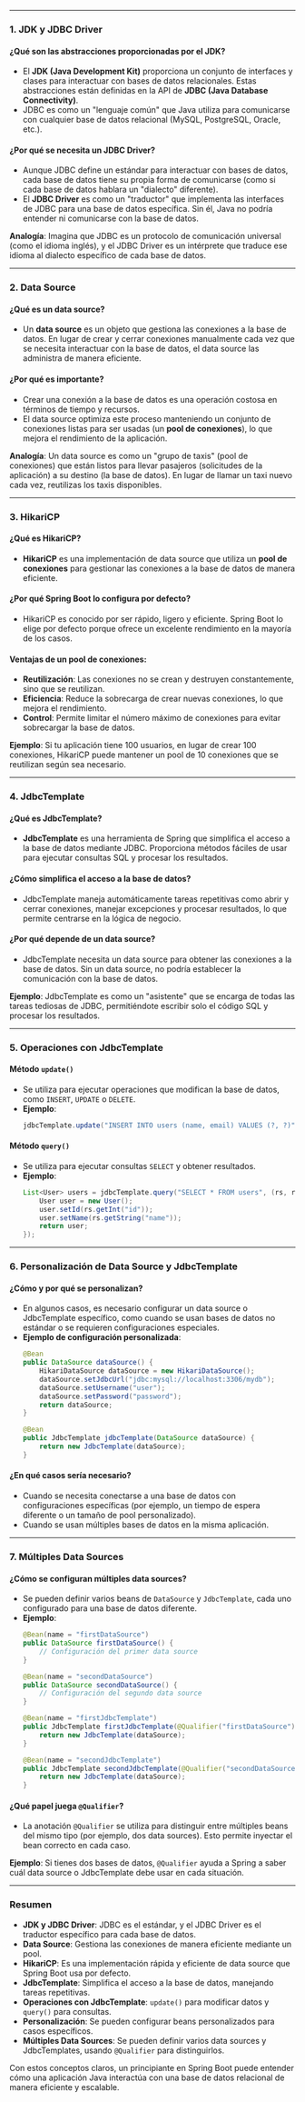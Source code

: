 
---

### **1. JDK y JDBC Driver**

#### **¿Qué son las abstracciones proporcionadas por el JDK?**
- El **JDK (Java Development Kit)** proporciona un conjunto de interfaces y clases para interactuar con bases de datos relacionales. Estas abstracciones están definidas en la API de **JDBC (Java Database Connectivity)**.
- JDBC es como un "lenguaje común" que Java utiliza para comunicarse con cualquier base de datos relacional (MySQL, PostgreSQL, Oracle, etc.).

#### **¿Por qué se necesita un JDBC Driver?**
- Aunque JDBC define un estándar para interactuar con bases de datos, cada base de datos tiene su propia forma de comunicarse (como si cada base de datos hablara un "dialecto" diferente).
- El **JDBC Driver** es como un "traductor" que implementa las interfaces de JDBC para una base de datos específica. Sin él, Java no podría entender ni comunicarse con la base de datos.

**Analogía**: Imagina que JDBC es un protocolo de comunicación universal (como el idioma inglés), y el JDBC Driver es un intérprete que traduce ese idioma al dialecto específico de cada base de datos.

---

### **2. Data Source**

#### **¿Qué es un data source?**
- Un **data source** es un objeto que gestiona las conexiones a la base de datos. En lugar de crear y cerrar conexiones manualmente cada vez que se necesita interactuar con la base de datos, el data source las administra de manera eficiente.

#### **¿Por qué es importante?**
- Crear una conexión a la base de datos es una operación costosa en términos de tiempo y recursos.
- El data source optimiza este proceso manteniendo un conjunto de conexiones listas para ser usadas (un **pool de conexiones**), lo que mejora el rendimiento de la aplicación.

**Analogía**: Un data source es como un "grupo de taxis" (pool de conexiones) que están listos para llevar pasajeros (solicitudes de la aplicación) a su destino (la base de datos). En lugar de llamar un taxi nuevo cada vez, reutilizas los taxis disponibles.

---

### **3. HikariCP**

#### **¿Qué es HikariCP?**
- **HikariCP** es una implementación de data source que utiliza un **pool de conexiones** para gestionar las conexiones a la base de datos de manera eficiente.

#### **¿Por qué Spring Boot lo configura por defecto?**
- HikariCP es conocido por ser rápido, ligero y eficiente. Spring Boot lo elige por defecto porque ofrece un excelente rendimiento en la mayoría de los casos.

#### **Ventajas de un pool de conexiones**:
- **Reutilización**: Las conexiones no se crean y destruyen constantemente, sino que se reutilizan.
- **Eficiencia**: Reduce la sobrecarga de crear nuevas conexiones, lo que mejora el rendimiento.
- **Control**: Permite limitar el número máximo de conexiones para evitar sobrecargar la base de datos.

**Ejemplo**: Si tu aplicación tiene 100 usuarios, en lugar de crear 100 conexiones, HikariCP puede mantener un pool de 10 conexiones que se reutilizan según sea necesario.

---

### **4. JdbcTemplate**

#### **¿Qué es JdbcTemplate?**
- **JdbcTemplate** es una herramienta de Spring que simplifica el acceso a la base de datos mediante JDBC. Proporciona métodos fáciles de usar para ejecutar consultas SQL y procesar los resultados.

#### **¿Cómo simplifica el acceso a la base de datos?**
- JdbcTemplate maneja automáticamente tareas repetitivas como abrir y cerrar conexiones, manejar excepciones y procesar resultados, lo que permite centrarse en la lógica de negocio.

#### **¿Por qué depende de un data source?**
- JdbcTemplate necesita un data source para obtener las conexiones a la base de datos. Sin un data source, no podría establecer la comunicación con la base de datos.

**Ejemplo**: JdbcTemplate es como un "asistente" que se encarga de todas las tareas tediosas de JDBC, permitiéndote escribir solo el código SQL y procesar los resultados.

---

### **5. Operaciones con JdbcTemplate**

#### **Método `update()`**
- Se utiliza para ejecutar operaciones que modifican la base de datos, como `INSERT`, `UPDATE` o `DELETE`.
- **Ejemplo**:
  ```java
  jdbcTemplate.update("INSERT INTO users (name, email) VALUES (?, ?)", "Juan", "juan@example.com");
  ```

#### **Método `query()`**
- Se utiliza para ejecutar consultas `SELECT` y obtener resultados.
- **Ejemplo**:
  ```java
  List<User> users = jdbcTemplate.query("SELECT * FROM users", (rs, rowNum) -> {
      User user = new User();
      user.setId(rs.getInt("id"));
      user.setName(rs.getString("name"));
      return user;
  });
  ```

---

### **6. Personalización de Data Source y JdbcTemplate**

#### **¿Cómo y por qué se personalizan?**
- En algunos casos, es necesario configurar un data source o JdbcTemplate específico, como cuando se usan bases de datos no estándar o se requieren configuraciones especiales.
- **Ejemplo de configuración personalizada**:
  ```java
  @Bean
  public DataSource dataSource() {
      HikariDataSource dataSource = new HikariDataSource();
      dataSource.setJdbcUrl("jdbc:mysql://localhost:3306/mydb");
      dataSource.setUsername("user");
      dataSource.setPassword("password");
      return dataSource;
  }

  @Bean
  public JdbcTemplate jdbcTemplate(DataSource dataSource) {
      return new JdbcTemplate(dataSource);
  }
  ```

#### **¿En qué casos sería necesario?**
- Cuando se necesita conectarse a una base de datos con configuraciones específicas (por ejemplo, un tiempo de espera diferente o un tamaño de pool personalizado).
- Cuando se usan múltiples bases de datos en la misma aplicación.

---

### **7. Múltiples Data Sources**

#### **¿Cómo se configuran múltiples data sources?**
- Se pueden definir varios beans de `DataSource` y `JdbcTemplate`, cada uno configurado para una base de datos diferente.
- **Ejemplo**:
  ```java
  @Bean(name = "firstDataSource")
  public DataSource firstDataSource() {
      // Configuración del primer data source
  }

  @Bean(name = "secondDataSource")
  public DataSource secondDataSource() {
      // Configuración del segundo data source
  }

  @Bean(name = "firstJdbcTemplate")
  public JdbcTemplate firstJdbcTemplate(@Qualifier("firstDataSource") DataSource dataSource) {
      return new JdbcTemplate(dataSource);
  }

  @Bean(name = "secondJdbcTemplate")
  public JdbcTemplate secondJdbcTemplate(@Qualifier("secondDataSource") DataSource dataSource) {
      return new JdbcTemplate(dataSource);
  }
  ```

#### **¿Qué papel juega `@Qualifier`?**
- La anotación `@Qualifier` se utiliza para distinguir entre múltiples beans del mismo tipo (por ejemplo, dos data sources). Esto permite inyectar el bean correcto en cada caso.

**Ejemplo**: Si tienes dos bases de datos, `@Qualifier` ayuda a Spring a saber cuál data source o JdbcTemplate debe usar en cada situación.

---

### **Resumen**
- **JDK y JDBC Driver**: JDBC es el estándar, y el JDBC Driver es el traductor específico para cada base de datos.
- **Data Source**: Gestiona las conexiones de manera eficiente mediante un pool.
- **HikariCP**: Es una implementación rápida y eficiente de data source que Spring Boot usa por defecto.
- **JdbcTemplate**: Simplifica el acceso a la base de datos, manejando tareas repetitivas.
- **Operaciones con JdbcTemplate**: `update()` para modificar datos y `query()` para consultas.
- **Personalización**: Se pueden configurar beans personalizados para casos específicos.
- **Múltiples Data Sources**: Se pueden definir varios data sources y JdbcTemplates, usando `@Qualifier` para distinguirlos.

Con estos conceptos claros, un principiante en Spring Boot puede entender cómo una aplicación Java interactúa con una base de datos relacional de manera eficiente y escalable.